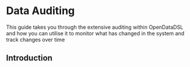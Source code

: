Data Auditing
=============

This guide takes you through the extensive auditing within OpenDataDSL and how you can utilise it to monitor what has changed in the system and track changes over time

## Introduction
